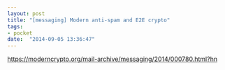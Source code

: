```yaml
---
layout: post
title: "[messaging] Modern anti-spam and E2E crypto"
tags:
- pocket
date:  "2014-09-05 13:36:47"
---
```


https://moderncrypto.org/mail-archive/messaging/2014/000780.html?hn

